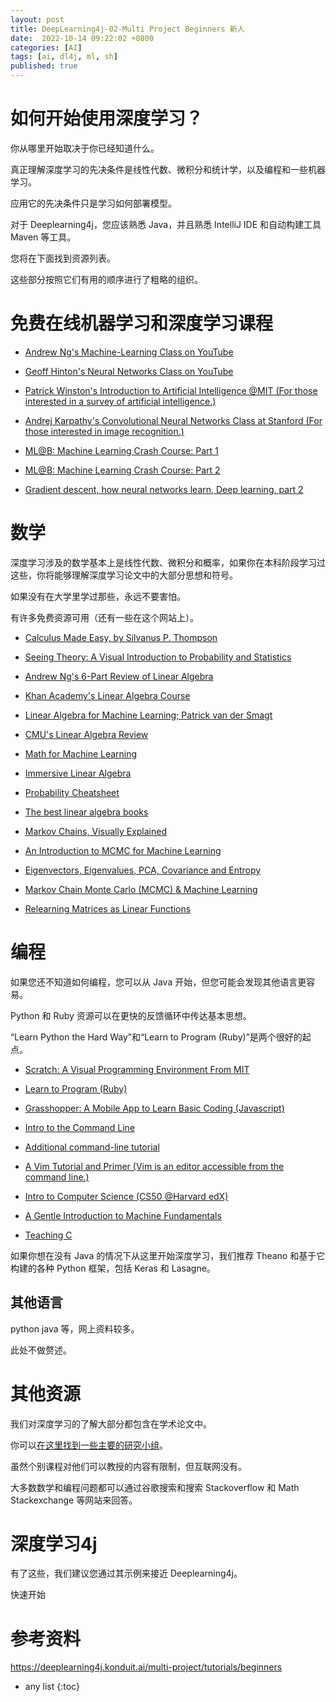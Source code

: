 ```yaml
---
layout: post
title: DeepLearning4j-02-Multi Project Beginners 新人
date:  2022-10-14 09:22:02 +0800
categories: [AI]
tags: [ai, dl4j, ml, sh]
published: true
---
```


# 如何开始使用深度学习？

你从哪里开始取决于你已经知道什么。

真正理解深度学习的先决条件是线性代数、微积分和统计学，以及编程和一些机器学习。 

应用它的先决条件只是学习如何部署模型。

对于 Deeplearning4j，您应该熟悉 Java，并且熟悉 IntelliJ IDE 和自动构建工具 Maven 等工具。

您将在下面找到资源列表。 

这些部分按照它们有用的顺序进行了粗略的组织。

# 免费在线机器学习和深度学习课程

- [Andrew Ng's Machine-Learning Class on YouTube](https://www.youtube.com/watch?v=qeHZOdmJvFU)

- [Geoff Hinton's Neural Networks Class on YouTube](https://youtu.be/2fRnHVVLf1Y) 

- [Patrick Winston's Introduction to Artificial Intelligence @MIT (For those interested in a survey of artificial intelligence.)](http://ocw.mit.edu/courses/electrical-engineering-and-computer-science/6-034-artificial-intelligence-fall-2010/)

- [Andrej Karpathy's Convolutional Neural Networks Class at Stanford (For those interested in image recognition.)](http://cs231n.github.io/)

- [ML@B: Machine Learning Crash Course: Part 1](https://medium.com/@ml.at.berkeley/machine-learning-crash-course-part-1-9377322b3042)

- [ML@B: Machine Learning Crash Course: Part 2](https://medium.com/@ml.at.berkeley/machine-learning-crash-course-part-2-3046b4a7f943)

- [Gradient descent, how neural networks learn, Deep learning, part 2](https://www.youtube.com/watch?v=IHZwWFHWa-w&feature=youtu.be)

# 数学

深度学习涉及的数学基本上是线性代数、微积分和概率，如果你在本科阶段学习过这些，你将能够理解深度学习论文中的大部分思想和符号。 

如果没有在大学里学过那些，永远不要害怕。 

有许多免费资源可用（还有一些在这个网站上）。

- [Calculus Made Easy, by Silvanus P. Thompson](http://www.gutenberg.org/ebooks/33283?msg=welcome_stranger)

- [Seeing Theory: A Visual Introduction to Probability and Statistics](http://students.brown.edu/seeing-theory/)

- [Andrew Ng's 6-Part Review of Linear Algebra](https://www.youtube.com/watch?v=Dft1cqjwlXE&list=PLLssT5z_DsK-h9vYZkQkYNWcItqhlRJLN&index=12)

- [Khan Academy's Linear Algebra Course](https://www.khanacademy.org/math/linear-algebra)

- [Linear Algebra for Machine Learning; Patrick van der Smagt](https://www.youtube.com/watch?v=jBSzA9q3MNU&list=PLEWvoPoEuU6FwbGWYjBfkOIHZIuGSaQET&index=2)

- [CMU's Linear Algebra Review](http://www.cs.cmu.edu/~zkolter/course/linalg/outline.html)

- [Math for Machine Learning](https://www.umiacs.umd.edu/~hal/courses/2013S_ML/math4ml.pdf)

- [Immersive Linear Algebra](http://immersivemath.com/ila/learnmore.html)

- [Probability Cheatsheet](https://static1.squarespace.com/static/54bf3241e4b0f0d81bf7ff36/t/55e9494fe4b011aed10e48e5/1441352015658/probability_cheatsheet.pdf)

- [The best linear algebra books](https://begriffs.com/posts/2016-07-24-best-linear-algebra-books.html)

- [Markov Chains, Visually Explained](http://setosa.io/ev/markov-chains/)

- [An Introduction to MCMC for Machine Learning](http://citeseerx.ist.psu.edu/viewdoc/download?doi=10.1.1.13.7133&rep=rep1&type=pdf)

- [Eigenvectors, Eigenvalues, PCA, Covariance and Entropy](https://skymind.ai/wiki/eigenvector)

- [Markov Chain Monte Carlo (MCMC) & Machine Learning](https://skymind.ai/wiki/markov-chain-monte-carlo)

- [Relearning Matrices as Linear Functions](https://www.dhruvonmath.com/2018/12/31/matrices/)

# 编程

如果您还不知道如何编程，您可以从 Java 开始，但您可能会发现其他语言更容易。 

Python 和 Ruby 资源可以在更快的反馈循环中传达基本思想。 

“Learn Python the Hard Way”和“Learn to Program (Ruby)”是两个很好的起点。

- [Scratch: A Visual Programming Environment From MIT](https://scratch.mit.edu/)

- [Learn to Program (Ruby)](https://pine.fm/LearnToProgram/)

- [Grasshopper: A Mobile App to Learn Basic Coding (Javascript)](https://grasshopper.codes/)

- [Intro to the Command Line](https://www.computervillage.org/articles/CommandLine.pdf)

- [Additional command-line tutorial](http://www.learnenough.com/command-line)

- [A Vim Tutorial and Primer (Vim is an editor accessible from the command line.)](https://danielmiessler.com/study/vim/)

- [Intro to Computer Science (CS50 @Harvard edX)](https://www.edx.org/course/introduction-computer-science-harvardx-cs50x)

- [A Gentle Introduction to Machine Fundamentals](https://marijnhaverbeke.nl/turtle/)

- [Teaching C](https://blog.regehr.org/archives/1393)

如果你想在没有 Java 的情况下从这里开始深度学习，我们推荐 Theano 和基于它构建的各种 Python 框架，包括 Keras 和 Lasagne。

## 其他语言

python java 等，网上资料较多。

此处不做赘述。

# 其他资源

我们对深度学习的了解大部分都包含在学术论文中。 

你可以[在这里找到一些主要的研究小组](https://skymind.ai/wiki/machine-learning-research-groups-labs)。

虽然个别课程对他们可以教授的内容有限制，但互联网没有。 

大多数数学和编程问题都可以通过谷歌搜索和搜索 Stackoverflow 和 Math Stackexchange 等网站来回答。

# 深度学习4j

有了这些，我们建议您通过其示例来接近 Deeplearning4j。

快速开始

# 参考资料

https://deeplearning4j.konduit.ai/multi-project/tutorials/beginners

* any list
{:toc}